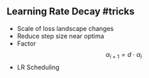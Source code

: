 ## Learning Rate Decay #tricks
- Scale of loss landscape changes 
- Reduce step size near optima
- Factor $$\alpha_{i+1} = d\cdot \alpha_i$$
- LR Scheduling